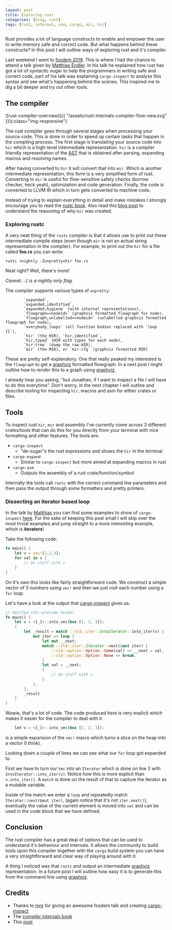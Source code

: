 ```yaml
---
layout: post
title: Exploring rust
categories: [blog, rust]
tags: [rust, internal, asm, cargo, mir, hir]
---
```

Rust provides a lot of language constructs to enable and empower the user to write memory safe and correct code. 
But what happens behind these constructs? In this post I will outline ways of exploring rust and it's compiler.
<!--more-->

Last weekend I went to [fosdem 2019][fosdem].
This is where I had the chance to attend a talk given by [Matthias Endler][mre]. 
In his talk he explained how rust has got a lot of syntactic sugar to help the programmers in writing safe and correct code, part of his talk was explaining `cargo-inspect` to analyse this syntax and see what's happening behind the scenes. This inspired me to dig a bit deeper and try out other tools. 

## The compiler
![rust-compiler-overview]({{ "/assets/rust-internals-compiler-flow-new.svg" }}){:class="img-responsive"}

The rust compiler goes through several stages when processing your source code. This is done in order to speed up certain tasks that happen in the compiling process. 
The first stage is translating your source code into `hir` which is a high-level intermediate representation. `hir` is a compiler friendly representation of the [AST] that is obtained after parsing, expanding macros and resolving names.

After having converted to `hir` it will convert that into `mir`. Which is another intermediate representation, this form is a very simplified form of rust.
Converting to `mir` is useful for flow-sensitive safety checks (borrow checker, heck yeah), optimization and code generation. 
Finally, the code is converted to LLVM IR which in turn gets converted to machine code. 

Instead of trying to explain everything in detail and make mistakes I strongly encourage you to read the [rustc book](https://rust-lang.github.io/rustc-guide/). Also read this [blog post](https://blog.rust-lang.org/2016/04/19/MIR.html) to understand the reasoning of why `mir` was created.

### Exploring rustc
A very neat thing of the `rustc` compiler is that it allows use to print out these intermediate compile steps (even though `mir` is not an actual string representation in the compiler).
For example, to print out the `hir` for a file called **foo.rs** you can write:
```
rustc +nightly -Zunpretty=hir foo.rs
```
Neat right? Well, there's more!

*Caveat: `-Z` is a nightly only flag.*

The compiler supports various types of `unpretty`:
```
        `expanded`, 
        `expanded,identified`,
        `expanded,hygiene` (with internal representations),
        `flowgraph=<nodeid>` (graphviz formatted flowgraph for node),
        `flowgraph,unlabelled=<nodeid>` (unlabelled graphviz formatted flowgraph for node),
        `everybody_loops` (all function bodies replaced with `loop {}`),
        `hir` (the HIR), `hir,identified`,
        `hir,typed` (HIR with types for each node),
        `hir-tree` (dump the raw HIR),
        `mir` (the MIR), or `mir-cfg` (graphviz formatted MIR)
```

These are pretty self-explanatory. 
One that really peaked my interested is the `flowgraph` to get a [graphviz] formatted flowgraph. 
In a next post I might outline how to render this to a graph using [graphviz].

I already hear you asking, "but Jonathan, if I want to inspect a file I will have to do this everytime". Don't worry, in the next chapter I will outline and describe tooling for inspecting `hir`, macros and asm for either crates or files.

## Tools 
To inspect rust `hir`, `mir` and assembly I've currently come across 3 different crates/tools that can do this for you directly from your terminal with nice formatting and other features.
The tools are:
+ `cargo-inspect`
   + "de-sugar"s the rust expressions and shows the `hir` in the terminal
+ `cargo-expand`
   + Similar to `cargo-inspect` but more aimed at expanding macros in rust
+ `cargo-asm`
   + Outputs the assembly of a rust crate/function/symbol

Internally the tools call `rustc` with the correct command line parameters and then pass the output through some formatters and pretty printers.

### Dissecting an iterator based loop 
In the talk by [Matthias][mre] you can find some examples to show of `cargo-inspect` [here](https://fosdem.org/2019/schedule/event/rust_cargo_inspect/). For the sake of keeping this post small I will skip over the most trivial examples and jump straight to a more interesting example, which is **iterators**!

Take the following code:
```rust
fn main() {
    let v = vec![1,2,3];
    for val in v {
        // Do stuff with v 
    }
}
```

On it's own this looks like fairly straightforward code. 
We construct a simple vector of 3 numbers using `vec!` and then we just visit each number using a `for` loop. 

Let's have a look at the output that [cargo-inspect] gives us:


```rust
// Omitted std::prelude header
fn main() {
    let v = <[_]>::into_vec(box [1, 2, 3]);
    {
        let _result = match ::std::iter::IntoIterator::into_iter(v) {
            mut iter => loop {
                let mut __next;
                match ::std::iter::Iterator::next(&mut iter) {
                    ::std::option::Option::Some(val) => __next = val,
                    ::std::option::Option::None => break,
                }
                let val = __next;
                { 
                    // do stuff with v
                }
            },
        };
        _result
    }
}
```
Wowie, that's a lot of code. The code produced here is very explicit which makes it easier for the compiler to deal with it.

```rust
    let v = <[_]>::into_vec(box [1, 2, 3]);
```
is a simple expansion of the `vec!` macro which turns a slice on the heap into a vector (I think).

Looking down a couple of lines we can see what our `for` loop got expanded to. 

First we have to turn our `Vec` into an `Iterator` which is done on line 3 with `IntoIterator::into_iter(v)`. Notice how this is more explicit than `v.into_iter()`.  A `match` is done on the result of that to capture the iterator as a mutable variable. 

Inside of the match we enter a `loop` and repeatedly match `Iterator::next(&mut iter)`, (again notice that it's not `iter.next()`), eventually the value of the current element is moved into `val` and can be used in the code block that we have defined.


## Conclusion
The rust compiler has a great deal of options that can be used to understand it's behaviour and internals. It allows the community to build tools upon this compiler together with the `cargo` build system you can have a very straightforward and clear way of playing around with it.

A thing I noticed was that `rustc` and output an intermediate [graphviz] representation. In a future post I will outline how easy it is to generate this from the command line using [graphviz].

## Credits
- Thanks to [mre] for giving an awesome fosdem talk and creating [cargo-inspect][cargo-inspect-git]
- The [compiler internals book][rustc-book]
- This [post](https://blog.rust-lang.org/2016/04/19/MIR.html)

<!-- Links -->
[rustc-book]: https://rust-lang.github.io/rustc-guide/index.html
[mre]: https://github.com/mre
[cargo-inspect]: https://github.com/mre/cargo-inspect
[cargo-inspect-git]: https://github.com/mre/cargo-inspect
[cargo-expand-git]: https://github.com/dtolnay/cargo-expand
[cargo-asm-git]: https://github.com/gnzlbg/cargo-asm
[graphviz]: https://www.graphviz.org/
[AST]: https://en.wikipedia.org/wiki/Abstract_syntax_tree 
[fosdem]: https://fosdem.org/2019/